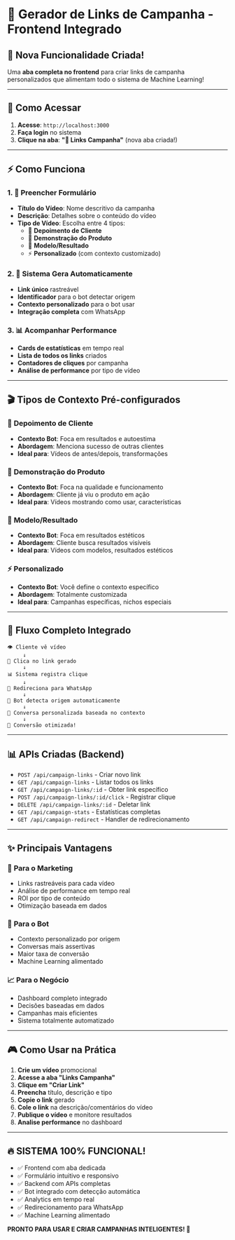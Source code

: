 # 🔗 Gerador de Links de Campanha - Frontend Integrado

## 🎯 Nova Funcionalidade Criada!

Uma **aba completa no frontend** para criar links de campanha personalizados que alimentam todo o sistema de Machine Learning!

---

## 📍 Como Acessar

1. **Acesse**: `http://localhost:3000`
2. **Faça login** no sistema
3. **Clique na aba**: **"🔗 Links Campanha"** (nova aba criada!)

---

## ⚡ Como Funciona

### 1. 📝 **Preencher Formulário**
- **Título do Vídeo**: Nome descritivo da campanha
- **Descrição**: Detalhes sobre o conteúdo do vídeo
- **Tipo de Vídeo**: Escolha entre 4 tipos:
  - 👥 **Depoimento de Cliente** 
  - 🎯 **Demonstração do Produto**
  - 💪 **Modelo/Resultado**
  - ⚡ **Personalizado** (com contexto customizado)

### 2. 🔮 **Sistema Gera Automaticamente**
- **Link único** rastreável
- **Identificador** para o bot detectar origem
- **Contexto personalizado** para o bot usar
- **Integração completa** com WhatsApp

### 3. 📊 **Acompanhar Performance**
- **Cards de estatísticas** em tempo real
- **Lista de todos os links** criados
- **Contadores de cliques** por campanha
- **Análise de performance** por tipo de vídeo

---

## 🎬 Tipos de Contexto Pré-configurados

### 👥 **Depoimento de Cliente**
- **Contexto Bot**: Foca em resultados e autoestima
- **Abordagem**: Menciona sucesso de outras clientes
- **Ideal para**: Vídeos de antes/depois, transformações

### 🎯 **Demonstração do Produto**
- **Contexto Bot**: Foca na qualidade e funcionamento
- **Abordagem**: Cliente já viu o produto em ação
- **Ideal para**: Vídeos mostrando como usar, características

### 💪 **Modelo/Resultado**
- **Contexto Bot**: Foca em resultados estéticos
- **Abordagem**: Cliente busca resultados visíveis
- **Ideal para**: Vídeos com modelos, resultados estéticos

### ⚡ **Personalizado**
- **Contexto Bot**: Você define o contexto específico
- **Abordagem**: Totalmente customizada
- **Ideal para**: Campanhas específicas, nichos especiais

---

## 🔄 Fluxo Completo Integrado

```
👁️ Cliente vê vídeo
     ↓
🔗 Clica no link gerado
     ↓
📊 Sistema registra clique
     ↓
📱 Redireciona para WhatsApp
     ↓
🤖 Bot detecta origem automaticamente
     ↓
💬 Conversa personalizada baseada no contexto
     ↓
🎯 Conversão otimizada!
```

---

## 📊 APIs Criadas (Backend)

- `POST /api/campaign-links` - Criar novo link
- `GET /api/campaign-links` - Listar todos os links
- `GET /api/campaign-links/:id` - Obter link específico
- `POST /api/campaign-links/:id/click` - Registrar clique
- `DELETE /api/campaign-links/:id` - Deletar link
- `GET /api/campaign-stats` - Estatísticas completas
- `GET /api/campaign-redirect` - Handler de redirecionamento

---

## ✨ Principais Vantagens

### 🚀 **Para o Marketing**
- Links rastreáveis para cada vídeo
- Análise de performance em tempo real
- ROI por tipo de conteúdo
- Otimização baseada em dados

### 🤖 **Para o Bot**
- Contexto personalizado por origem
- Conversas mais assertivas
- Maior taxa de conversão
- Machine Learning alimentado

### 📈 **Para o Negócio**
- Dashboard completo integrado
- Decisões baseadas em dados
- Campanhas mais eficientes
- Sistema totalmente automatizado

---

## 🎮 Como Usar na Prática

1. **Crie um vídeo** promocional
2. **Acesse a aba "Links Campanha"**
3. **Clique em "Criar Link"**
4. **Preencha** título, descrição e tipo
5. **Copie o link** gerado
6. **Cole o link** na descrição/comentários do vídeo
7. **Publique o vídeo** e monitore resultados
8. **Analise performance** no dashboard

---

## 🔥 **SISTEMA 100% FUNCIONAL!**

- ✅ Frontend com aba dedicada
- ✅ Formulário intuitivo e responsivo
- ✅ Backend com APIs completas
- ✅ Bot integrado com detecção automática
- ✅ Analytics em tempo real
- ✅ Redirecionamento para WhatsApp
- ✅ Machine Learning alimentado

**PRONTO PARA USAR E CRIAR CAMPANHAS INTELIGENTES! 🚀**
